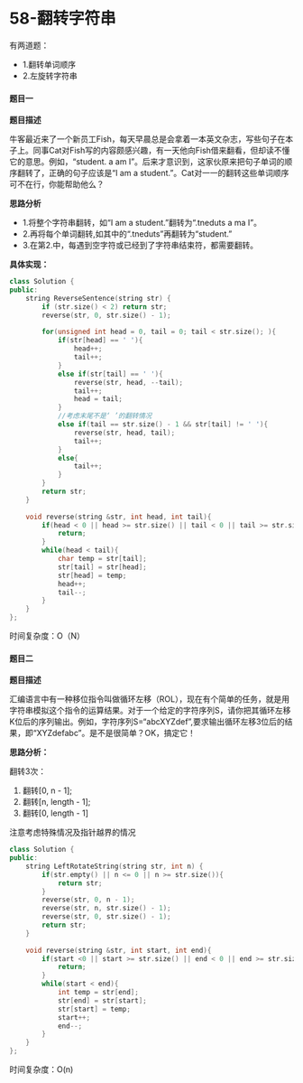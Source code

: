 # 58-翻转字符串

有两道题：

-	1.翻转单词顺序
-	2.左旋转字符串

#### 题目一

**题目描述**

牛客最近来了一个新员工Fish，每天早晨总是会拿着一本英文杂志，写些句子在本子上。同事Cat对Fish写的内容颇感兴趣，有一天他向Fish借来翻看，但却读不懂它的意思。例如，“student. a am I”。后来才意识到，这家伙原来把句子单词的顺序翻转了，正确的句子应该是“I am a student.”。Cat对一一的翻转这些单词顺序可不在行，你能帮助他么？

**思路分析**

-	1.将整个字符串翻转，如“I am a student.”翻转为“.tneduts a ma I”。
-	2.再将每个单词翻转,如其中的“.tneduts”再翻转为“student.”
-	3.在第2.中，每遇到空字符或已经到了字符串结束符，都需要翻转。

**具体实现：**

```c++
class Solution {
public:
    string ReverseSentence(string str) {
        if (str.size() < 2) return str;
        reverse(str, 0, str.size() - 1);
        
        for(unsigned int head = 0, tail = 0; tail < str.size(); ){
            if(str[head] == ' '){
                head++;
                tail++;
            }
            else if(str[tail] == ' '){
                reverse(str, head, --tail);
                tail++;
                head = tail;
            }
            //考虑末尾不是‘ ’的翻转情况
            else if(tail == str.size() - 1 && str[tail] != ' '){
                reverse(str, head, tail);
                tail++;
            }
            else{
                tail++;
            }
        }
        return str;
    }
    
    void reverse(string &str, int head, int tail){
        if(head < 0 || head >= str.size() || tail < 0 || tail >= str.size()){
            return;
        }
        while(head < tail){
            char temp = str[tail];
            str[tail] = str[head];
            str[head] = temp;
            head++;
            tail--;
        }
    }
};
```

时间复杂度：O（N）

#### 题目二

**题目描述**

汇编语言中有一种移位指令叫做循环左移（ROL），现在有个简单的任务，就是用字符串模拟这个指令的运算结果。对于一个给定的字符序列S，请你把其循环左移K位后的序列输出。例如，字符序列S=“abcXYZdef”,要求输出循环左移3位后的结果，即“XYZdefabc”。是不是很简单？OK，搞定它！

**思路分析：**

翻转3次：

1. 翻转[0, n - 1];
2. 翻转[n, length - 1];
3. 翻转[0, length - 1]

注意考虑特殊情况及指针越界的情况

```C++
class Solution {
public:
    string LeftRotateString(string str, int n) {
        if(str.empty() || n <= 0 || n >= str.size()){
            return str;
        }
        reverse(str, 0, n - 1);
        reverse(str, n, str.size() - 1);
        reverse(str, 0, str.size() - 1);
        return str;
    }
    
    void reverse(string &str, int start, int end){
        if(start <0 || start >= str.size() || end < 0 || end >= str.size()){
            return;
        }
        while(start < end){
            int temp = str[end];
            str[end] = str[start];
            str[start] = temp;
            start++;
            end--;
        }
    }
};
```

时间复杂度：O(n)